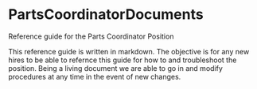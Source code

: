 # PartsCoordinatorDocuments
Reference guide for the Parts Coordinator Position

This reference guide is written in markdown. The objective is for any new hires to be able to refernce this guide for how to and troubleshoot the position. Being a living document we are able to go in and modify procedures at any time in the event of new changes.
